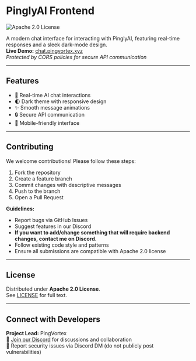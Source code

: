 # PinglyAI Frontend

![Apache 2.0 License](https://img.shields.io/badge/License-Apache_2.0-blue.svg)

A modern chat interface for interacting with PinglyAI, featuring real-time responses and a sleek dark-mode design.  
**Live Demo:** [chat.pingvortex.xyz](https://chat.pingvortex.xyz)  
*Protected by CORS policies for secure API communication*

---

## Features
- 🚀 Real-time AI chat interactions
- 🌓 Dark theme with responsive design
- ✨ Smooth message animations
- 🔒 Secure API communication
- 📱 Mobile-friendly interface

---

## Contributing

We welcome contributions! Please follow these steps:  
1. Fork the repository  
2. Create a feature branch
3. Commit changes with descriptive messages  
4. Push to the branch
5. Open a Pull Request  

**Guidelines:**  
- Report bugs via GitHub Issues  
- Suggest features in our Discord
- **If you want to add/change something that will require backend changes, contact me on Discord**.
- Follow existing code style and patterns  
- Ensure all submissions are compatible with Apache 2.0 license  

---

## License

Distributed under **Apache 2.0 License**.  
See [LICENSE](LICENSE) for full text.

---

## Connect with Developers

**Project Lead:** PingVortex  
💬 [Join our Discord](https://discord.gg/At3CcCqcR2) for discussions and collaboration  
🐛 Report security issues via Discord DM (do not publicly post vulnerabilities)
